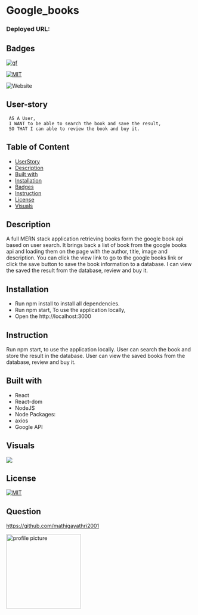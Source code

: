# Google_books

### Deployed URL:


## Badges
[![gf](https://img.shields.io/github/followers/mathigayathri2001?style=social)](https://img.shields.io/github/followers/mathigayathri2001?style=social)

[![MIT](https://img.shields.io/npm/l/isc?color=Blue&style=plastic)](https://img.shields.io/npm/l/isc?color=Blue&style=plastic)


![Website](https://img.shields.io/website?down_color=grey&down_message=down&up_color=green&up_message=up&url=https%3A%2F%2Fmathigayathri2001.github.io%2Fportfolio_2%2F)
## User-story
```
 AS A User, 
 I WANT to be able to search the book and save the result, 
 SO THAT I can able to review the book and buy it.

```

## Table of Content 
   * [UserStory](#Userstory)
   * [Description](#description)
   * [Built with](#built-with)
   * [Installation](#installation)
   * [Badges](#badges)
   * [Instruction](#instruction)
   * [License](#license)
   * [Visuals](#visuals)

## Description
A full MERN stack application retrieving books form the google book api based on user search.
It brings back a list of book from the google books api and  loading them on the page with the author, title, image and description. You can click the view link to go to the google books link or click the save button to save the book information to a database. I can view the saved the result from the database,  review and buy it.


## Installation
* Run npm install to install all dependencies. 
* Run npm start, To use the application locally, 
* Open the  http://localhost:3000 

## Instruction
Run npm start, to use the application locally. User can search the book and store the result in the database. User can view the saved books from the  database, review and buy it. 

## Built with
* React
* React-dom
* NodeJS
* Node Packages:
* axios
* Google API


## Visuals
![](Demo/demo.gif)



## License
[![MIT](https://img.shields.io/npm/l/isc?color=Blue&style=plastic)](https://img.shields.io/npm/l/isc?color=Blue&style=plastic)

## Question

https://github.com/mathigayathri2001

  <img src= "https://avatars1.githubusercontent.com/u/60233461?v=4" alt = "profile picture" width = "200"/>

 